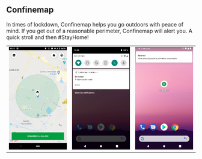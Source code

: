 ## Confinemap

In times of lockdown, Confinemap helps you go outdoors with peace of mind. If you get out of a reasonable perimeter, Confinemap will alert you. A quick stroll and then #StayHome!

| | | |
|-|-|-|
|![Home screen](docs/home.png)|![Notification](docs/notification.png)|![Alerte](docs/notification_alert.png)|

